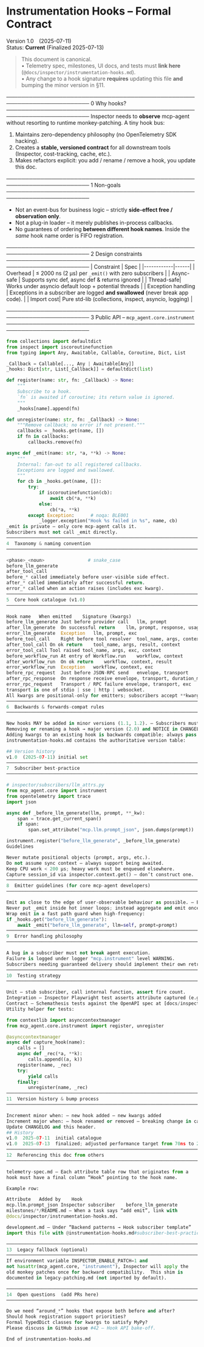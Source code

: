 # Instrumentation Hooks – Formal Contract
Version 1.0 (2025-07-11)  
Status: **Current** (Finalized 2025-07-13)

> This document is canonical.  
> • Telemetry spec, milestones, UI docs, and tests must **link here**  
>   (`@docs/inspector/instrumentation-hooks.md`).  
> • Any change to a hook signature **requires** updating this file **and**
>   bumping the minor version in §11.

────────────────────────────────────────────────────────────────────────
0  Why hooks?
────────────────────────────────────────────────────────────────────────
Inspector needs to **observe** mcp-agent without resorting to runtime
monkey-patching.  A tiny hook bus:

1. Maintains zero-dependency philosophy (no OpenTelemetry SDK hacking).  
2. Creates a **stable, versioned contract** for all downstream tools
   (Inspector, cost-tracking, cache, etc.).  
3. Makes refactors explicit: you add / rename / remove a hook, you update
   this doc.

────────────────────────────────────────────────────────────────────────
1  Non-goals
────────────────────────────────────────────────────────────────────────
* Not an event-bus for business logic – strictly **side-effect free /   observation only**.  
* Not a plug-in loader – it merely publishes in-process callbacks.  
* No guarantees of ordering **between different hook names**. Inside the
  *same* hook name order is FIFO registration.

────────────────────────────────────────────────────────────────────────
2  Design constraints
────────────────────────────────────────────────────────────────────────
| Constraint | Spec |
|------------|------|
| Overhead   | ≤ 2000 ns (2 µs) per `_emit()` with zero subscribers |
| Async-safe | Supports sync def, async def & returns ignored |
| Thread-safe| Works under asyncio default loop + potential threads |
| Exception handling | Exceptions in a subscriber are logged **and swallowed** (never break app code). |
| Import cost| Pure std-lib (collections, inspect, asyncio, logging) |

────────────────────────────────────────────────────────────────────────
3  Public API – `mcp_agent.core.instrument`
────────────────────────────────────────────────────────────────────────
```python
from collections import defaultdict
from inspect import iscoroutinefunction
from typing import Any, Awaitable, Callable, Coroutine, Dict, List

_Callback = Callable[..., Any | Awaitable[Any]]
_hooks: Dict[str, List[_Callback]] = defaultdict(list)

def register(name: str, fn: _Callback) -> None:
    """
    Subscribe to a hook.
    `fn` is awaited if coroutine; its return value is ignored.
    """
    _hooks[name].append(fn)

def unregister(name: str, fn: _Callback) -> None:
    """Remove callback; no error if not present."""
    callbacks = _hooks.get(name, [])
    if fn in callbacks:
        callbacks.remove(fn)

async def _emit(name: str, *a, **k) -> None:
    """
    Internal: fan-out to all registered callbacks.
    Exceptions are logged and swallowed.
    """
    for cb in _hooks.get(name, []):
        try:
            if iscoroutinefunction(cb):
                await cb(*a, **k)
            else:
                cb(*a, **k)
        except Exception:      # noqa: BLE001
            _logger.exception("Hook %s failed in %s", name, cb)
_emit is private – only core mcp-agent calls it.
Subscribers must not call _emit directly.
────────────────────────────────────────────────────────────────────────
4  Taxonomy & naming convention
────────────────────────────────────────────────────────────────────────

<phase>_<noun>                # snake_case
before_llm_generate
after_tool_call
before_* called immediately before user-visible side effect.
after_* called immediately after successful return.
error_* called when an action raises (includes exc kwarg).
────────────────────────────────────────────────────────────────────────
5  Core hook catalogue (v1.0)
────────────────────────────────────────────────────────────────────────

Hook name	When emitted	Signature (kwargs)
before_llm_generate	Just before provider call	llm, prompt
after_llm_generate	On successful return	llm, prompt, response, usage
error_llm_generate	Exception	llm, prompt, exc
before_tool_call	Right before tool resolver	tool_name, args, context
after_tool_call	On ok return	tool_name, args, result, context
error_tool_call	Tool raised	tool_name, args, exc, context
before_workflow_run	At entry of Workflow.run	workflow, context
after_workflow_run	On ok return	workflow, context, result
error_workflow_run	Exception	workflow, context, exc
before_rpc_request	Just before JSON-RPC send	envelope, transport
after_rpc_response	On response receive	envelope, transport, duration_ms
error_rpc_request	Transport / RPC failure	envelope, transport, exc
transport is one of stdio | sse | http | websocket.
All kwargs are positional-only for emitters; subscribers accept **kwargs to forward-compat when new fields appear.
────────────────────────────────────────────────────────────────────────
6  Backwards & forwards-compat rules
────────────────────────────────────────────────────────────────────────

New hooks MAY be added in minor versions (1.1, 1.2). – Subscribers must ignore unknown names.
Removing or renaming a hook → major version (2.0) and NOTICE in CHANGELOG.
Adding kwargs to an existing hook is backwards compatible; always pass by keyword.
instrumentation-hooks.md contains the authoritative version table:

## Version history
v1.0  (2025-07-11) initial set
────────────────────────────────────────────────────────────────────────
7  Subscriber best-practice
────────────────────────────────────────────────────────────────────────

# inspector/subscribers/llm_attrs.py
from mcp_agent.core import instrument
from opentelemetry import trace
import json

async def _before_llm_generate(llm, prompt, **_kw):
    span = trace.get_current_span()
    if span:
        span.set_attribute("mcp.llm.prompt_json", json.dumps(prompt))

instrument.register("before_llm_generate", _before_llm_generate)
Guidelines

Never mutate positional objects (prompt, args, etc.).
Do not assume sync context – always support being awaited.
Keep CPU work < 200 µs; heavy work must be enqueued elsewhere.
Capture session_id via inspector.context.get() – don’t construct one.
────────────────────────────────────────────────────────────────────────
8  Emitter guidelines (for core mcp-agent developers)
────────────────────────────────────────────────────────────────────────

Emit as close to the edge of user-observable behaviour as possible. – Example: after_tool_call goes after JSON‐schema validation but before serialising structured_output.
Never put _emit inside hot inner loops; instead aggregate and emit once if necessary.
Wrap emit in a fast path guard when high-frequency:
if _hooks.get("before_llm_generate"):
    await _emit("before_llm_generate", llm=self, prompt=prompt)
────────────────────────────────────────────────────────────────────────
9  Error handling philosophy
────────────────────────────────────────────────────────────────────────

A bug in a subscriber must not break agent execution.
Failure is logged under logger "mcp.instrument" level WARNING.
Subscribers needing guaranteed delivery should implement their own retry/staging.
────────────────────────────────────────────────────────────────────────
10  Testing strategy
────────────────────────────────────────────────────────────────────────

Unit – stub subscriber, call internal function, assert fire count.
Integration – Inspector Playwright test asserts attribute captured (e.g., PlanResult visible) which indirectly tests hook flow.
Contract – Schemathesis tests against the OpenAPI spec at [docs/inspector/openapi.yaml](openapi.yaml), verifying the /events endpoint produces spans with required attributes when hooks are present.
Utility helper for tests:

from contextlib import asynccontextmanager
from mcp_agent.core.instrument import register, unregister

@asynccontextmanager
async def capture_hook(name):
    calls = []
    async def _rec(*a, **k):
        calls.append((a, k))
    register(name, _rec)
    try:
        yield calls
    finally:
        unregister(name, _rec)
────────────────────────────────────────────────────────────────────────
11  Version history & bump process
────────────────────────────────────────────────────────────────────────

Increment minor when: – new hook added – new kwargs added
Increment major when: – hook renamed or removed – breaking change in callback semantics
Update CHANGELOG and this header.
## History
v1.0  2025-07-11  initial catalogue
v1.0  2025-07-13  finalized; adjusted performance target from 70ns to 2µs based on implementation testing
────────────────────────────────────────────────────────────────────────
12  Referencing this doc from others
────────────────────────────────────────────────────────────────────────

telemetry-spec.md – Each attribute table row that originates from a
hook must have a final column “Hook” pointing to the hook name.

Example row:

Attribute	Added by	Hook
mcp.llm.prompt_json	Inspector subscriber	before_llm_generate
milestones/*/README.md – When a task says “add emit”, link with
@docs/inspector/instrumentation-hooks.md.

development.md – Under “Backend patterns → Hook subscriber template”
import this file with @instrumentation-hooks.md#subscriber-best-practice.

────────────────────────────────────────────────────────────────────────
13  Legacy fallback (optional)
────────────────────────────────────────────────────────────────────────
If environment variable INSPECTOR_ENABLE_PATCH=1 and
not hasattr(mcp_agent.core, "instrument"), Inspector will apply the
old monkey patches once for backward compatibility.  This shim is
documented in legacy-patching.md (not imported by default).

────────────────────────────────────────────────────────────────────────
14  Open questions  (add PRs here)
────────────────────────────────────────────────────────────────────────

Do we need “around_*” hooks that expose both before and after?
Should hook registration support priorities?
Formal TypedDict classes for kwargs to satisfy MyPy?
Please discuss in GitHub issue #42 – Hook API bake-off.

End of instrumentation-hooks.md
